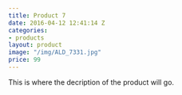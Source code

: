 ```yaml
---
title: Product 7
date: 2016-04-12 12:41:14 Z
categories:
- products
layout: product
image: "/img/ALD_7331.jpg"
price: 99
---
```


This is where the decription of the product will go.
